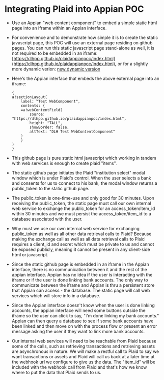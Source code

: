 # Integrating Plaid into Appian POC

- Use an Appian "web content component" to embed a simple static html page into an iframe within an Appian interface.

- For convenience and to demonstrate how simple it is to create the static javascript page, this POC will use an external page residing on github pages.   You can run this static javascript page stand-alone as well, it is not required to be embedded in an iframe:   [https://dlhpp.github.io/plaidappianpoc/index.html](https://dlhpp.github.io/plaidappianpoc/index.html), or for a slightly more dynamic verion:  [new dynamic version](https://dlhpp.github.io/plaidappianpoc/plaidIntegration.html?poc=N&align=left)

- Here's the Appian interface that embeds the above external page into an iframe:
    ```
    {
    a!sectionLayout(
        label: "Test WebComponent",
        contents: {
        =a!webContentField(
            source: "https://dlhpp.github.io/plaidappianpoc/index.html",
            height: "TALL",
            showBorder: false,
            altText: "DLH Test WebContentComponent"
        )
        }
    )
    }
    ```

- This github page is pure static html javascript which working in tandem with web services is enough to create plaid "items".

- The static github page initiates the Plaid "institution select" modal window which is under Plaid's control.   When the user selects a bank and consents for us to connect to his bank, the modal window returns a public_token to the static github page.

- The public_token is one-time-use and only good for 30 minutes.  Upon receiving the public_token, the static page must call our own internal web service to exchange the public_token for an access_token/item_id within 30 minutes and we must persist the access_token/item_id to a database associated with the user.

- Why must we use our own internal web service for exchanging public_token as well as all other data retrieval calls to Plaid?   Because making the exchange call as well as all data retrieval calls to Plaid requires a client_id and secret which must be private to us and cannot be exposed publicly, meaning it cannot be present in any client-side html or javascript.

- Since the static github page is embedded in an iframe in the Appian interface, there is no communication between it and the rest of the appian interface.   Appian has no idea if the user is interacting with the iframe or if the user is done linking bank accounts.   The only way to communicate between the iframe and Appian is thru a persistent store that Appian can access - the database.  The static page will call web services which will store info in a database.

- Since the Appian interface doesn't know when the user is done linking accounts, the appian interface will need some buttons outside the iframe so the user can click to say, "I'm done linking my bank accounts."   Appian can then query a database to see if some bank accounts have been linked and then move on with the process flow or present an error message asking the user if they want to link more bank accounts.

- Our internal web services will need to be reachable from Plaid because some of the calls, such as retrieving transactions and retrieving assets are asynchronous in nature.   We will make a restful call to Plaid to say we want transactions or assets and Plaid will call us back at a later time at the webhook url we configure to give us the data.   The "item_id" will be included with the webhook call from Plaid and that's how we know where to put the data that Plaid sends to us.
